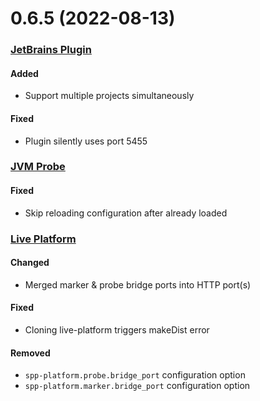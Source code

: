 # 0.6.5 (2022-08-13)

### [JetBrains Plugin](https://github.com/sourceplusplus/interface-jetbrains)

#### Added
- Support multiple projects simultaneously

#### Fixed
- Plugin silently uses port 5455

### [JVM Probe](https://github.com/sourceplusplus/probe-jvm)

#### Fixed
- Skip reloading configuration after already loaded

### [Live Platform](https://github.com/sourceplusplus/sourceplusplus)

#### Changed
- Merged marker & probe bridge ports into HTTP port(s)

#### Fixed
- Cloning live-platform triggers makeDist error

#### Removed
- `spp-platform.probe.bridge_port` configuration option
- `spp-platform.marker.bridge_port` configuration option
